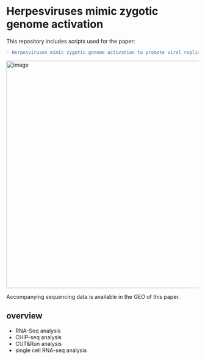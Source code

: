 # Herpesviruses mimic zygotic genome activation

This repository includes scripts used for the paper: 

```diff 
- Herpesviruses mimic zygotic genome activation to promote viral replication
```


<img width="595" alt="image" src="https://github.com/jiangtan01/Herpesviruses-mimic-zygotic-genome-activation-to-promote-viral-replication/assets/67500766/e82a2419-6969-4387-b935-7a7c92958f88">




Accompanying sequencing data is available in the GEO of this paper.



## overview

* RNA-Seq analysis
* CHIP-seq analysis
* CUT&Run analysis
* single cell RNA-seq analysis




